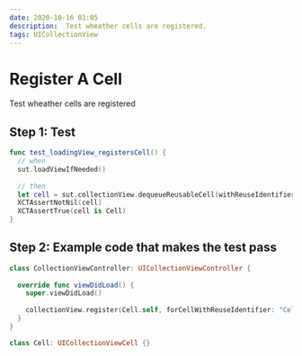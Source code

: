 ```yaml
---
date: 2020-10-16 01:05
description:  Test wheather cells are registered.
tags: UICollectionView
---
```


# Register A Cell

Test wheather cells are registered

## Step 1: Test

```swift
func test_loadingView_registersCell() {
  // when
  sut.loadViewIfNeeded()
  
  // then
  let cell = sut.collectionView.dequeueReusableCell(withReuseIdentifier: "Cell", for: IndexPath(item: 0, section: 0))
  XCTAssertNotNil(cell)
  XCTAssertTrue(cell is Cell)
}
```

## Step 2: Example code that makes the test pass

```swift
class CollectionViewController: UICollectionViewController {
  
  override func viewDidLoad() {
    super.viewDidLoad()
    
    collectionView.register(Cell.self, forCellWithReuseIdentifier: "Cell")
  }
}

class Cell: UICollectionViewCell {}
```

